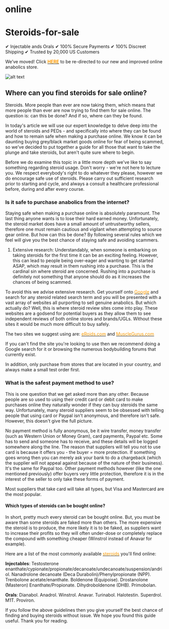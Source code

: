 # online

# Steroids-for-sale


✔ Injectable ands Orals
✔ 100% Secure Payments
✔ 100% Discreet Shipping
✔ Trusted by 20,000 US Customers


We&#8217;ve moved! Click <a href="https://affiliate.anabolics.com/idevaffiliate.php?id=73" target="_blank" rel="no follow noopener"><span style="color: #ff9900;"><b>HERE</b></span></a></strong> to be re-directed to our new and improved online anabolics store.</p>

![alt text](https://i.imgur.com/eCFNhDk.jpg)
<h2>Where can you find steroids for sale online?</h2>

Steroids. More people than ever are now taking them, which means that more people than ever are now trying to find them for sale online. The question is: can this be done? And if so, where can they be found. 

In today's article we will use our expert knowledge to delve deep into the world of steroids and PEDs - and specifically into where they can be found and how to remain safe when making a purchase online. We know it can be daunting buying grey/black market goods online for fear of being scammed, so we've decided to put together a guide for all those that want to take the plunge and take steroids, but aren't quite sure where to begin.

Before we do examine this topic in a little more depth we've like to say something regarding steroid usage. Don't worry - we're not here to lecture you. We respect everybody's right to do whatever they please, however we do encourage safe use of steroids. Please carry out sufficient research prior to starting and cycle, and always a consult a healthcare professional before, during and after every course. 


<h3>Is it safe to purchase anabolics from the internet?</h3>

Staying safe when making a purchase online is absolutely paramount. The last thing anyone wants is to lose their hard earned money. Unfortunately, the steroid market does have a small amount of untrustworthy sellers, therefore one must remain cautious and vigilant when attempting to source gear online. But how can this be done? By following several rules which we feel will give you the best chance of staying safe and avoiding scammers.

1) Extensive research: Understandably, when someone is embarking on taking steroids for the first time it can be an exciting feeling. However, this can lead to people being over-eager and wanting to get started ASAP, which may result in them rushing into a purchase. This is the cardinal sin where steroid are concerned. Rushing into a purchase is definitely not something that anyone should do as it increases the chances of being scammed. 

To avoid this we advise extensive research. Get yourself onto <a href="https://google.com" target="_blank" rel="noopener"><span style="color: #ff9900;">Google</a></strong> and search for any steroid related search term and you will be presented with a vast array of websites all purporting to sell genuine anabolics. But which actually do? Well, this is where steroid review sites come into play. These websites are a godsend for potential buyers as they allow them to see independent reviews of both online stores and brands/UGLs. Without these sites it would be much more difficult to buy safely. 

The two sites we suggest using are: 
<a href="https://eroids.com" target="_blank" rel="noopener"><span style="color: #ff9900;">eRoids.com</span></a> and <a href="https://musclegurus.com" target="_blank" rel="noopener"><span style="color: #ff9900;">MuscleGurus.com</span></a>
  
If you can't find the site you're looking to use then we recommend doing a Google search for it or browsing the numerous bodybuilding forums that currently exist.

In addition, only purchase from stores that are located in your country, and always make a small test order first. 

<h3>What is the safest payment method to use?</h3>

This is one question that we get asked more than any other. Because people are so used to using their credit card or debit card to make purchases online they naturally wonder if they can buy steroids the same way. Unfortunately, many steroid suppliers seem to be obsessed with telling people that using card or Paypal isn't anonymous, and therefore isn't safe. However, this doesn't give the full picture. 

No payment method is fully anonymous, be it wire transfer, money transfer (such as Western Union or Money Gram), card payments, Paypal etc. Some has to send and someone has to receive, and these details will be logged somewhere along the line. The reason that suppliers will tell you not to use card is because it offers you - the buyer = more protection. If something goes wrong then you can merely ask your bank to do a chargeback (which the supplier will not appeal against because of the nature of their business). It's the same for Paypal too. Other payment methods however (like the one mentioned previously) offer buyers very little protection, therefore it is in the interest of the seller to only take these forms of payment.

Most suppliers that take card will take all types, but Visa and Mastercard are the most popular.

<h4> Which types of steroids can be bought online?</h4>

In short, pretty much every steroid can be bought online. But, you must be aware than some steroids are faked more than others. The more expensive the steroid is to produce, the more likely it is to be faked, as suppliers want to increase their profits so they will often under-dose or completely replace the compound with something cheaper (Winstrol instead of Anavar for example). 

Here are a list of the most commonly available <a href="https://en.wikipedia.org/wiki/Anabolic_steroid" target="_blank" rel="noopener"><span style="color: #ff9900;">steroids</span></a> you'll find online:

<b>Injectables</b>: Testosterone enanthate/cypionate/propionate/decanoate/undecanoate/suspension/andriol. Nanadrolone decanoate (Deca Durabolin)/Phenylpropionate (NPP). Trenbolone acetate/enanthate. Boldenone (Equipoise). Drostanolone (Masteron) Enanthate/Propionate. Dihydroboldenone (DHB). Primobolan.

<b>Orals</b>: Dianabol. Anadrol. Winstrol. Anavar. Turinabol. Halotestin. Superdrol. M1T. Proviron.

If you follow the above guidelines then you give yourself the best chance of finding and buying steroids without issue. We hope you found this guide useful. Thank you for reading. 
